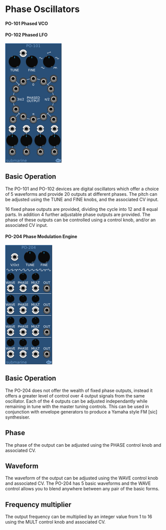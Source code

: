 # Phase Oscillators
#### PO-101 Phased VCO
#### PO-102 Phased LFO

![View of the Phased VCO](PO-101.png "Phased VCO")

## Basic Operation

The PO-101 and PO-102 devices are digital oscillators which offer a choice of 5 waveforms and provide 20 outputs at different phases. The pitch can be adjusted using the TUNE and FINE knobs, and the associated CV input.

16 fixed phase outputs are provided, dividing the cycle into 12 and 8 equal parts. In addition 4 further adjustable phase outputs are provided. The phase of these outputs can be controlled using a control knob, and/or an associated CV input.

#### PO-204 Phase Modulation Engine

![View of the Phase Modulation Engine](PO-204.png "Phase Modulation Engine")

## Basic Operation

The PO-204 does not offer the wealth of fixed phase outputs, instead it offers a greater level of control over 4 output signals from the same oscillator. Each of the 4 outputs can be adjusted independantly while remaining in tune with the master tuning controls. This can be used in conjunction with envelope generators to produce a Yamaha style FM [sic] synthesiser.

## Phase

The phase of the output can be adjusted using the PHASE control knob and associated CV.

## Waveform

The waveform of the output can be adjusted using the WAVE control knob and associated CV. The PO-204 has 5 basic waveforms and the WAVE control allows you to blend anywhere between any pair of the basic forms.

## Frequency multiplier

The output frequency can be multiplied by an integer value from 1 to 16 using the MULT control knob and associated CV.
